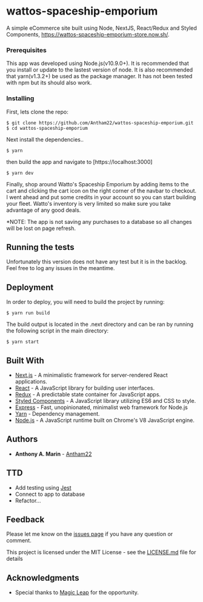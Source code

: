 # wattos-spaceship-emporium
A simple eCommerce site built using Node, NextJS, React/Redux and Styled Components, https://wattos-spaceship-emporium-store.now.sh/.

### Prerequisites

This app was developed using Node.js(v10.9.0+). It is recommended that you install or update to the lastest version of node.
It is also recommended that yarn(v1.3.2+) be used as the package manager. It has not been tested with npm but its should also work.

### Installing

First, lets clone the repo:

```
$ git clone https://github.com/Antham22/wattos-spaceship-emporium.git
$ cd wattos-spaceship-emporium
```

Next install the dependencies..

```
$ yarn
```

then build the app and navigate to [https://localhost:3000]

```
$ yarn dev
```

Finally, shop around Watto's Spaceship Emporium by adding items to the cart and clicking the cart icon on the right corner of
the navbar to checkout. I went ahead and put some credits in your account so you can start building your fleet. 
Watto's inventory is very limited so make sure you take advantage of any good deals.

*NOTE: The app is not saving any purchases to a database so all changes will be lost on page refresh. 

## Running the tests

Unfortunately this version does not have any test but it is in the backlog. Feel free to log any issues in the meantime.

## Deployment

In order to deploy, you will need to build the project by running:
```
$ yarn run build
```
The build output is located in the .next directory and can be ran by running the following script in the main directory:

```
$ yarn start
```

## Built With

* [Next.js](https://nextjs.org) -  A minimalistic framework for server-rendered React applications.
* [React](https://reactjs.org) - A JavaScript library for building user interfaces.
* [Redux](https://redux.js.org) - A predictable state container for JavaScript apps.
* [Styled Components](https://www.styled-components.com) - A JavaScript library utilizing ES6 and CSS to style.
* [Express](https://expressjs.com) - Fast, unopinionated, minimalist web framework for Node.js
* [Yarn](https://yarnpkg.com/en/) - Dependency management.
* [Node.js](https://nodejs.org/en/) - A JavaScript runtime built on Chrome's V8 JavaScript engine.

## Authors

* **Anthony A. Marin** - [Antham22](https://github.com/Antham22)
## TTD
* Add testing using [Jest](https://jestjs.io/)
* Connect to app to database
* Refactor...

## Feedback
Please let me know on the
[issues page](https://github.com/Antham22/wattos-spaceship-emporium/issues) if you have any
question or comment.

This project is licensed under the MIT License - see the [LICENSE.md](LICENSE.md) file for details

## Acknowledgments

* Special thanks to [Magic Leap](https://www.magicleap.com) for the opportunity.
